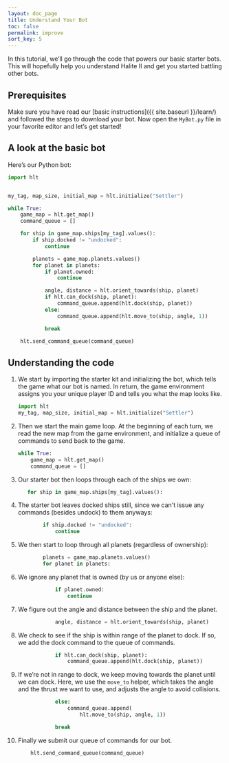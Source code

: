 ```yaml
---
layout: doc_page
title: Understand Your Bot
toc: false
permalink: improve
sort_key: 5
---
```


In this tutorial, we’ll go through the code that powers our basic starter bots. This will hopefully help you understand Halite II and get you started battling other bots.

## Prerequisites

Make sure you have read our [basic instructions]({{ site.baseurl }}/learn/) and followed the steps to download your bot.
Now open the `MyBot.py` file in your favorite editor and let’s get started!

## A look at the basic bot

Here’s our Python bot:

```python
import hlt


my_tag, map_size, initial_map = hlt.initialize("Settler")

while True:
    game_map = hlt.get_map()
    command_queue = []

    for ship in game_map.ships[my_tag].values():
        if ship.docked != "undocked":
            continue

        planets = game_map.planets.values()
        for planet in planets:
            if planet.owned:
                continue

            angle, distance = hlt.orient_towards(ship, planet)
            if hlt.can_dock(ship, planet):
                command_queue.append(hlt.dock(ship, planet))
            else:
                command_queue.append(hlt.move_to(ship, angle, 1))

            break

    hlt.send_command_queue(command_queue)
```

## Understanding the code

1. We start by importing the starter kit and initializing the bot, which tells the game what our bot is named. In return, the game environment assigns you your unique player ID and tells you what the map looks like.

    ```python
    import hlt
    my_tag, map_size, initial_map = hlt.initialize("Settler")
    ```

2. Then we start the main game loop. At the beginning of each turn, we read the new map from the game environment, and initialize a queue of commands to send back to the game.

    ```python
    while True:
        game_map = hlt.get_map()
        command_queue = []
    ```

3. Our starter bot then loops through each of the ships we own:

    ```python
       for ship in game_map.ships[my_tag].values():
    ```

4. The starter bot leaves docked ships still, since we can't issue any commands (besides undock) to them anyways:

    ```python
            if ship.docked != "undocked":
                continue
    ```

5. We then start to loop through all planets (regardless of ownership):

    ```python
            planets = game_map.planets.values()
            for planet in planets:
    ```

6. We ignore any planet that is owned (by us or anyone else):

    ```python
                if planet.owned:
                    continue
    ```

7. We figure out the angle and distance between the ship and the planet.

    ```python
                angle, distance = hlt.orient_towards(ship, planet)
    ```

8. We check to see if the ship is within range of the planet to dock. If so, we add the dock command to the queue of commands.

    ```python
                if hlt.can_dock(ship, planet):
                    command_queue.append(hlt.dock(ship, planet))
    ```

9. If we’re not in range to dock, we keep moving towards the planet until we can dock. Here, we use the `move_to` helper, which takes the angle and the thrust we want to use, and adjusts the angle to avoid collisions. 

    ```python
                else:
                    command_queue.append(
                        hlt.move_to(ship, angle, 1))

                break
    ```


10. Finally we submit our queue of commands for our bot.
    ```python
        hlt.send_command_queue(command_queue)
    ```

